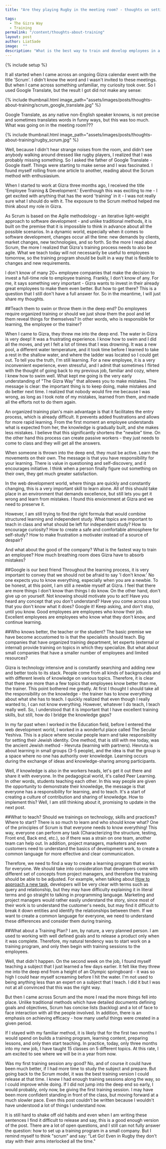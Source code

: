 ```yaml
---
title: "Are they playing Rugby in the meeting room? - thoughts on setting up a training program."

tags:
  - The Gizra Way
  - Training
permalink: "/content/thoughts-about-training"
layout: post
author: LiatSade
image:  ""
description: "What is the best way to train and develop employees in a small and cool company like Gizra? I share with you my thoughts."
---
```


{% include setup %}

It all started when I came across an ongoing Gizra calendar event with the title 'Scrum'.
I didn't know the word and I wasn't invited to these meetings. But when I came across something unfamiliar, my curiosity took over.
So I used Google Translate, but the result I got did not make any sense:

{% include thumbnail.html image_path="assets/images/posts/thoughts-about-training/scrum_google_translate.jpg" %}

Google Translate, as any native non-English speaker knowns, is not precise and sometimes translates words in funny ways, but this was too much. What was going on in the meeting room???

{% include thumbnail.html image_path="assets/images/posts/thoughts-about-training/rugby_scrum.jpg" %}

Well, because I didn't hear strange noises from the room, and didn't see anybody walking around dressed like rugby players, I realized that I was probably missing something.
So I asked the father of Google Translate - Google itself. Things were starting to make sense and I was fascinated.
I found myself rolling from one article to another, reading about the Scrum method with enthusiasium. 

When I started to work at Gizra three months ago, I received the title 'Employee Training & Development.' Eventhough this was exciting to me - I get excited with anything that has the word 'training' in it - I was not really sure what I should do with it. The exposure to the Scrum method helped me think about my role in Gizra.

As Scrum is based on the Agile methodology - an iterative light-weight approach to software development - and unlike traditional methods, it is built on the premise that it is impossible to think in advance about all the possible scenarios. In a dynamic world, especially when it comes to software development, changes occur all the time: new demands by clients, market changes, new technologies, and so forth.
So the more I read about Scrum, the more I realized that Gizra's training process needs to also be agile. What we teach today will not necessarily be useful to employees tomorrow, so the training program should be built in a way that is flexible to changes and new requirements.

I don't know of many 20+ employee companies that make the decision to invest a full-time role to employee training. Frankly, I don't know of any.
For me, it says something very important - Gizra wants to invest in their already great employees to make them even better.
But how to get there? This is a question that I still don't have a full answer for.
So in the meantime, I will just share my thoughts.


##Teach them to swim or throw them in the deep end?
Do employees require organized training or should we just show them the pool and let them reveal things for themselves?
In other words, who is responsible for learning, the employee or the trainer?

When I came to Gizra, they threw me into the deep end. The water in Gizra is very deep! It was a frustrating experience. I know how to swim and I did all the moves, and yet I felt a lot of times that I was drowning. It was a new pool, a different water temperature, and it took time before I learned to take a rest in the shallow water, and where the ladder was located so I could get out. To tell you the truth, I'm still learning.
For a new employee, it is a very inconvenient experience, even stressful, and I admit that sometimes I flirted with the thought of going back to my previous job, familiar and cozy, where I knew how to swim well.
What kept me going is the very early understanding of "The Gizra Way" that allowes you to make mistakes. The message is clear: the important thing is to keep doing, make mistakes and do better next time. I realized that nobody would fire me because I was wrong, as long as I took note of my mistakes, learned from them, and made all the efforts not to do them again. 

An organized training plan's main advantage is that it facilitates the entry process, which is already difficult. It prevents added frustrations and allows for more rapid learning. From the first moment an employee understands what is expected from her, the knowledge is gradually built, and she makes less mistakes. I believe that this significantly shortens the "newbie" time.
On the other hand this process can create passive workers - they just needs to come to class and they will get all the answers.

When someone is thrown into the deep end, they must be active. Learn the movements on their own. The message is that you have responsibility for your learning. There is value in questioning and self-discovery, and it encourages initiative. I think when a person finally figure out something on their own, they get much greater satisfaction.

In the web development world, where things are quickly and constantly changing, this is a very important skill to learn alone. All of this should take place in an environment that demands excellence, but still lets you get it wrong and learn from mistakes. I found this enviornment at Gizra and we need to preserve it.

However, I am still trying to find the right formula that would combine structured learning and independent study.
What topics are important to teach in class and what should be left for independent study?
How to encourage curiosity?
How to create a safe and comfortable atmosphere for self-study? 
How to make frustration a motivater instead of a source of despair?

And what about the good of the company? What is the fastest way to train an employee? How much breathing room does Gizra  have to absorb mistakes?

##Google is our best friend
Throughout the learning process, it is very important to convey that we should not be afraid to say 'I don't know.' No one expects you to know everything, especially when you are a newbie. To be honest, at this point, I am still a newbie myself at Gizra. I feel that there are more things I don't know than things I do know.
On the other hand, don't give up on yourself. Not knowing should motivate you to act! Have you heard any concept that you don't understand? Have you come across a tool that you don't know what it does? Google it! Keep asking, and don't stop, until you know.
Good employees are employees who know their job.
Excellent employees are employees who know what they don't know, and continue learning.

##Who knows better, the teacher or the student?
The basic premise we have become accustomed to is that the specialists should teach. Big companies that have organized training department, let experts (external or internal) provide training on topics in which they specialize.
But what about small companies that have a smaller number of employees and limited resources?

Gizra is technology intensive and is constantly searching and adding new and better tools to its stack. People come from all kinds of backgrounds and with different levels of knowledge on various topics. Therefore, it is clear that there are more than a few topics that employees know better than me, the trainer.
This point bothered me greatly. At first I thought I should take all the responsibility on the knowledge - the trainer has to know everything about what she has to teach. I quickly realized that even though I really wanted to, I can not know everything. However, whatever I do teach, I teach really well.
So, I understood that it is important that I have excellent training skills, but still, how do I bridge the knowledge gaps?

In my far past when I worked in the Education field, before I entered the web development world, I worked in a wonderful place called The Secular Yeshiva. This is a place where secular people learn and take responsibility for setting their Jewish identity.
One method, that is still with me today, was the ancient Jewish method - Hevruta (learning with partners).
Hevruta is about learning in small groups (3-5 people), and the idea is that the group is a space where no one has authority over knowledge. Learning occurs during the exchange of ideas and knowledge-sharing among participants.

Well, if knowledge is also in the workers heads, let's get it out there and share it with everyone.
In the pedagogical world, it's called Peer Learning. In other words, students teaching each other. In this way people are given the opportunity to demonstrate their knowledge, the message is that everyone has a responsibility for learning, and to teach. It's a start of creating a culture of contribution and sharing of knowledge.
How to implement this? Well, I am still thinking about it, promising to update in the next post.

##What to teach?
Should we trainings on technology, skills and practices?
Where to start? There is so much to learn and who should know what?
One of the principles of Scrum is that everyone needs to know everything! This way, everyone can perform any task (Characterizing the structure, testing, Front end, Back end, etc.), so if there was a strain on one team, another team can help out.
In addition, project managers, marketers and even customers need to understand the basics of development work, to create a common language for more effective and clear communication.

Therefore, we need to find a way to create a learning program that works for everyone.  We should take into consideration that developers come with different set of concepts from project managers, and therefore the training should be able to be adjusted. For example, when talking about [How to approach a new task](https://www.thegizraway.com/approach_data_structure_task.html), developers will be very clear with terms such as query and relationship, but they may have difficulty explaining it in literal terms and go straight to talking in programming language. Marketing and project managers would rather easily understand the story, since most of their work is to understand the customer's needs, but may find it difficult to break it down entities and identify the relationships between them.
If we want to create a common language for everyone, we need to understand these differences and consider them during training.


##What about a Training Plan?
I am, by nature, a very planned person. I am used to working with well defined goals and to release a product only when it was complete. Therefore, my natural tendency was to start work on a training program, and only then begin with training sessions to the employees.

Well, that didn't happen. On the second week on the job, I found myself teaching a subject that I just learned a few days earlier. It felt like they threw me into the deep end from a height of an Olympic springboard - it was so high I could hear myself screaming before I hit the water. 
I'm not used to being anything less than an expert on a subject that I teach. I did it but I was not at all convinced that this was the right way.

But then I came across Scrum and the more I read the more things fell into place.
Unlike traditional methods which have detailed documents defining goals and objectives, Scrum has concise lists (backlog) and a lot of face to face interaction with all the people involved. In addition, there is an emphasis on achieving efficacy - how many useful things were created in a given period.

If I stayed with my familiar method, it is likely that for the first two months I would spend on builds a training program, learning content, preparing lessons, and only then start teaching.
In practice, today, only three months into my new job, I have taught 15 classes on 5 different topics. At this rate, I am excited to see where we will be in a year from now.

Was my first training session any good? No, and of course it could have been much better, if I had more time to study the subject and prepare. But going back to the Scrum model, it was the best training version I could release at that time. I knew I had enough training sessions along the way, so I could improve while doing.
If I did not jump into the deep end so early, I would probably, only now, be giving the first training session. I may have been more confident standing in front of the class, but moving forward at a much slowler pace. Even this post couldn’t be written because I wouldn't have understood a lot of things I understand now.

It is still hard to shake off old habits and even when I am writing these sentences I find it difficult to release and say, this is a good enough version of the post. There are a lot of open questions, and I still can not fully answer the question: how to set up a training program in a small company.
But I remind myself to think "scrum" and say: "Let Go! Even in Rugby they don't stay with their arms interlocked all the time."



